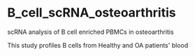 # B_cell_scRNA_osteoarthritis

scRNA analysis of B cell enriched PBMCs in osteoarthritis

This study profiles B cells from Healthy and OA patients' blood